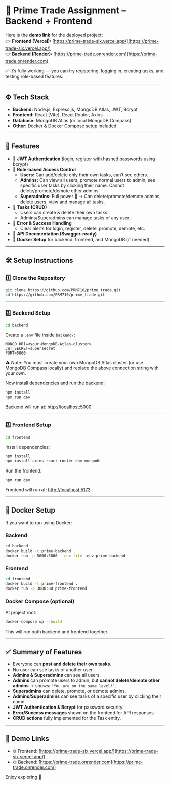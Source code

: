 # 📌 Prime Trade Assignment – Backend + Frontend

Here is the **demo link** for the deployed project:  
👉 **Frontend (Vercel):** [https://prime-trade-six.vercel.app/](https://prime-trade-six.vercel.app/)  
👉 **Backend (Render):** [https://prime-trade.onrender.com](https://prime-trade.onrender.com)  

✅ It’s fully working — you can try registering, logging in, creating tasks, and testing role-based features.

---

## ⚙️ Tech Stack
- **Backend:** Node.js, Express.js, MongoDB Atlas, JWT, Bcrypt  
- **Frontend:** React (Vite), React Router, Axios  
- **Database:** MongoDB Atlas (or local MongoDB Compass)  
- **Other:** Docker & Docker Compose setup included

---

## 🚀 Features
- 🔐 **JWT Authentication** (login, register with hashed passwords using bcrypt)  
- 👥 **Role-based Access Control**  
  - **Users:** Can add/delete only their own tasks, can’t see others.  
  - **Admins:** Can view all users, promote normal users to admin, see specific user tasks by clicking their name. Cannot delete/promote/demote other admins.  
  - **Superadmins:** Full power 💪 → Can delete/promote/demote admins, delete users, view and manage all tasks.  
- 📝 **Tasks (CRUD)**  
  - Users can create & delete their own tasks.  
  - Admins/Superadmins can manage tasks of any user.  
- 🎯 **Error & Success Handling**  
  - Clear alerts for login, register, delete, promote, demote, etc.  
- 📑 **API Documentation (Swagger-ready)**  
- 🐳 **Docker Setup** for backend, frontend, and MongoDB (if needed).  

---

## 🛠️ Setup Instructions

### 1️⃣ Clone the Repository
```bash
git clone https://github.com/PRM710/prime_trade.git
cd https://github.com/PRM710/prime_trade.git
```

---

### 2️⃣ Backend Setup
```bash
cd backend
```

Create a `.env` file inside `backend/`:
```env
MONGO_URI=<your-MongoDB-Atlas-cluster>
JWT_SECRET=supersecret
PORT=5000
```

⚠️ Note: You must create your own MongoDB Atlas cluster (or use MongoDB Compass locally) and replace the above connection string with your own.

Now install dependencies and run the backend:
```bash
npm install
npm run dev
```

Backend will run at: [http://localhost:5000](http://localhost:5000)

---

### 3️⃣ Frontend Setup
```bash
cd frontend
```

Install dependencies:
```bash
npm install
npm install axios react-router-dom mongodb
```

Run the frontend:
```bash
npm run dev
```

Frontend will run at: [http://localhost:5173](http://localhost:5173)

---

## 🐳 Docker Setup

If you want to run using Docker:

### Backend
```bash
cd backend
docker build -t prime-backend .
docker run -p 5000:5000 --env-file .env prime-backend
```

### Frontend
```bash
cd frontend
docker build -t prime-frontend .
docker run -p 3000:80 prime-frontend
```

### Docker Compose (optional)
At project root:
```bash
docker-compose up --build
```

This will run both backend and frontend together.

---

## ✅ Summary of Features
- Everyone can **post and delete their own tasks**.  
- No user can see tasks of another user.  
- **Admins & Superadmins** can see all users.  
- **Admins** can promote users to admin, but **cannot delete/demote other admins** → shows: `"You are on the same level!"`.  
- **Superadmins** can delete, promote, or demote admins.  
- **Admins/Superadmins** can see tasks of a specific user by clicking their name.  
- **JWT Authentication & Bcrypt** for password security.  
- **Error/Success messages** shown on the frontend for API responses.  
- **CRUD actions** fully implemented for the Task entity.  

---

## 🏁 Demo Links
- 🌐 Frontend: [https://prime-trade-six.vercel.app/](https://prime-trade-six.vercel.app/)  
- ⚙️ Backend: [https://prime-trade.onrender.com](https://prime-trade.onrender.com)  

Enjoy exploring 🚀
